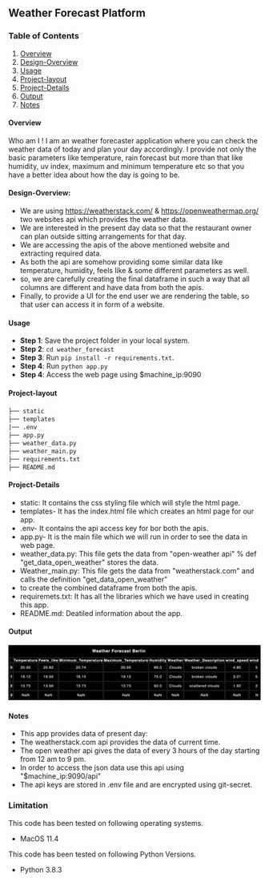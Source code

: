 ## Weather Forecast Platform

### Table of Contents
1. [Overview](#Overview)
2. [Design-Overview](#Design-Overview)
3. [Usage](#Usage)
4. [Project-layout](#Project-layout)
5. [Project-Details](#Project-Details)
6. [Output](#Output)
7. [Notes](#Notes)

#### Overview
Who am I ! I am an weather forecaster application where you can check the weather data of today and plan your day accordingly.
I provide not only the basic parameters like temperature, rain forecast but more than that like humidity, uv index, maximum and minimum temperature etc so that you have a better idea about 
how the day is going to be.

#### Design-Overview:
- We are using https://weatherstack.com/ & https://openweathermap.org/ two websites api which provides the weather data.
- We are interested in the present day data so that the restaurant owner can plan outside sitting arrangements for that day.
- We are accessing the apis of the above mentioned website and extracting required data.
- As both the api are somehow providing some similar data like temperature, humidity, feels like & some different parameters as well.
- so, we are carefully creating the final dataframe in such a way that all columns are different and have data from both the apis.
- Finally, to provide a UI for the end user we are rendering the table, so that user can access it in form of a website.

#### Usage
* **Step 1**: Save the project folder in your local system.
* **Step 2**: `cd weather_forecast`
* **Step 3**: Run `pip install -r requirements.txt`.
* **Step 4**: Run `python app.py`
* **Step 4**: Access the web page using $machine_ip:9090

#### Project-layout
```
├── static
├── templates
|── .env
├── app.py
├── weather_data.py
├── weather_main.py
├── requirements.txt
├── README.md
```

#### Project-Details
- static: It contains the css styling file which will style the html page.
- templates- It has the index.html file which creates an html page for our app.
- .env- It contains the api access key for bor both the apis.
- app.py- It is the main file which we will run in order to see the data in web page.
- weather_data.py: This file gets the data from "open-weather api" % def "get_data_open_weather" stores the data.
- Weather_main.py: This file gets the data from "weatherstack.com" and calls the definition "get_data_open_weather"
- to create the combined dataframe from both the apis.
- requiremets.txt: It has all the libraries which we have used in creating this app.
- README.md: Deatiled information about the app.

#### Output
![Output](https://github.com/himani-de/weather_forcast/blob/main/img/output.png)

#### Notes
- This app provides data of present day:
- The weatherstack.com api provides the data of current time.
- The open weather api gives the data of every 3 hours of the day starting from 12 am to 9 pm.
- In order to access the json data use this api using "$machine_ip:9090/api"
- The api keys are stored in .env file and are encrypted using git-secret.

### Limitation
This code has been tested on following operating systems.
 * MacOS 11.4

This code has been tested on following Python Versions.
* Python 3.8.3